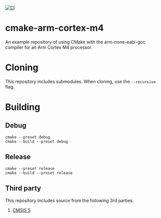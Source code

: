 [![CI](https://github.com/ryanwinter/cmake-arm-template/actions/workflows/CI.yml/badge.svg)](https://github.com/ryanwinter/cmake-arm-template/actions/workflows/CI.yml)

# cmake-arm-cortex-m4

An example repository of using CMake with the arm-none-eabi-gcc compiler for an Arm Cortex M4 processor.

# Cloning

This repository includes submodules. When cloning, use the ```--recursive``` flag.

# Building

## Debug

```
cmake --preset debug
cmake --build --preset debug
```

## Release

```
cmake --preset release
cmake --build --preset release
```

## Third party

This repository includes source from the following 3rd parties.

1. [CMSIS 5](https://github.com/ARM-software/CMSIS_5)